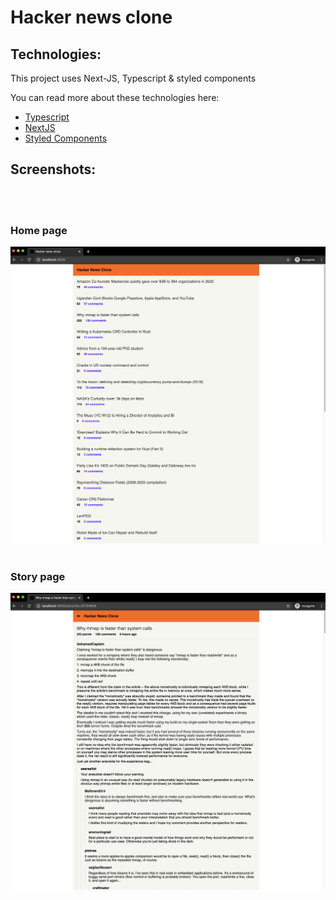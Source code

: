# Hacker news clone 

## Technologies: 

This project uses Next-JS, Typescript & styled components

You can read more about these technologies here:
- [Typescript](https://www.typescriptlang.org/)
- [NextJS](https://nextjs.org/)
- [Styled Components](https://www.styled-components.com/)
  <br />


## Screenshots: 
<br />
<br />


### Home page
![](./static/images/HomePage.png)
<br />
<br />


### Story page
![](./static/images/StoryPage.png)

